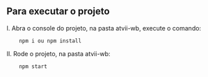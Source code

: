 ## Para executar o projeto

I. Abra o console do projeto, na pasta atvii-wb, execute o comando:
```console
    npm i ou npm install
```
II. Rode o projeto, na pasta atvii-wb:
```console
    npm start
```